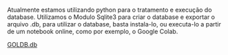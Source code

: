 Atualmente estamos utilizando python para o tratamento e execução do database. Utilizamos o Modulo Sqlite3 para criar o database e exportar o arquivo .db, para utilizar o database, basta instala-lo, ou executa-lo a partir de um notebook online, como por exemplo, o Google Colab.

[GOLDB.db](src/GOLDB.db)
